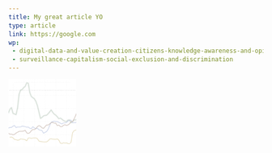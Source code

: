 ```yaml
---
title: My great article YO
type: article
link: https://google.com
wp:
 - digital-data-and-value-creation-citizens-knowledge-awareness-and-opinions
 - surveillance-capitalism-social-exclusion-and-discrimination      
---
```


![{title}](./image.jpg)
